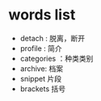 # words list


* detach : 脱离，断开
* profile : 简介 
* categories ：种类类别
* archive: 档案
* snippet 片段
* brackets 括号
